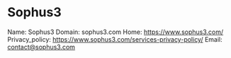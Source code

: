 
# Sophus3

Name: Sophus3
Domain: sophus3.com
Home: https://www.sophus3.com/
Privacy_policy: https://www.sophus3.com/services-privacy-policy/
Email: contact@sophus3.com
